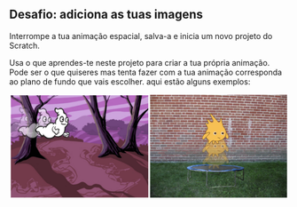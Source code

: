 ## Desafio: adiciona as tuas imagens

Interrompe a tua animação espacial, salva-a e inicia um novo projeto do Scratch.

Usa o que aprendes-te neste projeto para criar a tua própria animação. Pode ser o que quiseres mas tenta fazer com a tua animação corresponda ao plano de fundo que vais escolher. aqui estão alguns exemplos:

![captura de ecrã](images/space-egs.png)